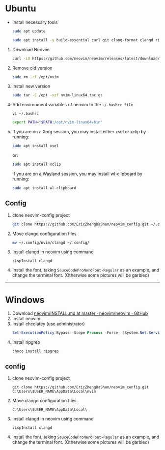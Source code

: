 
# Ubuntu
- Install necessary tools
  ```bash
  sudo apt update
  ```
  ```bash
  sudo apt install -y build-essential curl git clang-format clangd ripgrep
  ```

1. Download Neovim
   ```bash
   curl -LO https://github.com/neovim/neovim/releases/latest/download/nvim-linux64.tar.gz
   ```
2. Remove old version
   ```bash
   sudo rm -rf /opt/nvim
   ```
3. Install new version
   ```bash
   sudo tar -C /opt -xzf nvim-linux64.tar.gz
   ```
4. Add  environment variables of neovim to the `~/.bashrc file`
   ```
   vi ~/.bashrc
   ```
   ```bash
   export PATH="$PATH:/opt/nvim-linux64/bin"
   ```
5. If you are on a Xorg session, you may install either xsel or xclip by running:
   ```bash
   sudo apt install xsel
   ```
    or:
    ```bash
    sudo apt install xclip
    ```
    If you are on a Wayland session, you may install wl-clipboard by running:
    ```bash
    sudo apt install wl-clipboard
    ```

## Config
1. clone neovim-config project
   ```bash
   git clone https://github.com/EricZhengDaShun/neovim_config.git ~/.config/nvim
   ```
2.  Move clangd configuration files
    ```bash
    mv ~/.config/nvim/clangd ~/.config/
    ```
3. Install clangd in neovim using command
   ```
   :LspInstall clangd
   ```
4. Install the font, taking `SauceCodeProNerdFont-Regular` as an example, and change the terminal font. (Otherwise some pictures will be garbled)

---

# Windows
1. Download [neovim/INSTALL.md at master · neovim/neovim · GitHub](https://github.com/neovim/neovim/blob/master/INSTALL.md)
2. Install neovim
3. Install chcolatey (use administrator)
   ```powershell
   Set-ExecutionPolicy Bypass -Scope Process -Force; [System.Net.ServicePointManager]::SecurityProtocol = [System.Net.ServicePointManager]::SecurityProtocol -bor 3072; iex ((New-Object System.Net.WebClient).DownloadString('https://community.chocolatey.org/install.ps1'))
   ```
4. Install ripgrep
    ```
    choco install ripgrep
    ```
## config
1. clone neovim-config project
   ```
   git clone https://github.com/EricZhengDaShun/neovim_config.git 
   C:\Users\$USER_NAME\AppData\Local\nvim
   ```
2. Move clangd configuration files
   ```
   C:\Users\$USER_NAME\AppData\Local\
   ```
3. Install clangd in neovim using command
   ```
   :LspInstall clangd
   ```
4. Install the font, taking `SauceCodeProNerdFont-Regular` as an example, and change the terminal font. (Otherwise some pictures will be garbled)
